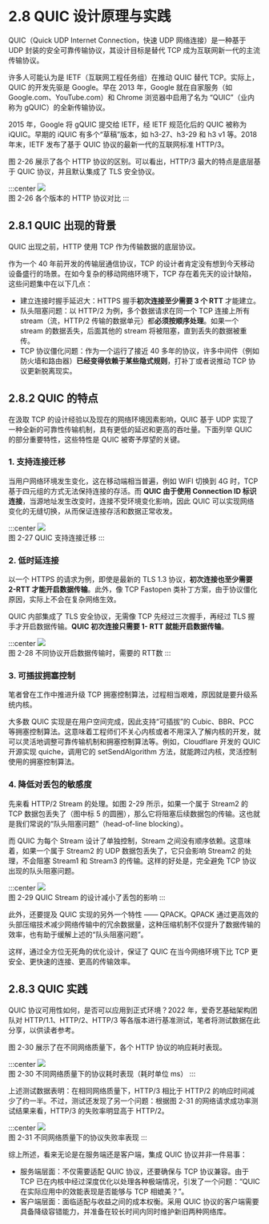# 2.8 QUIC 设计原理与实践

QUIC（Quick UDP Internet Connection，快速 UDP 网络连接）是一种基于 UDP 封装的安全可靠传输协议，其设计目标是替代 TCP 成为互联网新一代的主流传输协议。

许多人可能认为是 IETF（互联网工程任务组）在推动 QUIC 替代 TCP。实际上，QUIC 的开发先驱是 Google。早在 2013 年，Google 就在自家服务（如 Google.com、YouTube.com）和 Chrome 浏览器中启用了名为 “QUIC”（业内称为 gQUIC）的全新传输协议。

2015 年，Google 将 gQUIC 提交给 IETF，经 IETF 规范化后的 QUIC 被称为 iQUIC。早期的 iQUIC 有多个“草稿”版本，如 h3-27、h3-29 和 h3 v1 等。2018 年末，IETF 发布了基于 QUIC 协议的最新一代的互联网标准 HTTP/3。

图 2-26 展示了各个 HTTP 协议的区别。可以看出，HTTP/3 最大的特点是底层基于 QUIC 协议，并且默认集成了 TLS 安全协议。

:::center
  ![](../assets/http-quic.png)<br/>
 图 2-26 各个版本的 HTTP 协议对比
:::

## 2.8.1 QUIC 出现的背景

QUIC 出现之前，HTTP 使用 TCP 作为传输数据的底层协议。

作为一个 40 年前开发的传输层通信协议，TCP 的设计者肯定没有想到今天移动设备盛行的场景。在如今复杂的移动网络环境下，TCP 存在着先天的设计缺陷，这些问题集中在以下几点：

- 建立连接时握手延迟大：HTTPS 握手**初次连接至少需要 3 个 RTT** 才能建立。
- 队头阻塞问题：以 HTTP/2 为例，多个数据请求在同一个 TCP 连接上所有 stream（流，HTTP/2 传输的数据单元）都**必须按顺序处理**。如果一个 stream 的数据丢失，后面其他的 stream 将被阻塞，直到丢失的数据被重传。
- TCP 协议僵化问题：作为一个运行了接近 40 多年的协议，许多中间件（例如防火墙和路由器）**已经变得依赖于某些隐式规则**，打补丁或者说推动 TCP 协议更新脱离现实。

## 2.8.2 QUIC 的特点

在汲取 TCP 的设计经验以及现在的网络环境因素影响，QUIC 基于 UDP 实现了一种全新的可靠性传输机制，具有更低的延迟和更高的吞吐量。下面列举 QUIC 的部分重要特性，这些特性是 QUIC 被寄予厚望的关键。

### 1. 支持连接迁移

当用户网络环境发生变化，这在移动端相当普遍，例如 WIFI 切换到 4G 时，TCP 基于四元组的方式无法保持连接的存活。而 **QUIC 由于使用 Connection ID 标识连接**，当源地址发生改变时，连接不受环境变化影响，因此 QUIC 可以实现网络变化的无缝切换，从而保证连接存活和数据正常收发。

:::center
  ![](../assets/quic-connection.png)<br/>
 图 2-27 QUIC 支持连接迁移
:::

### 2. 低时延连接

以一个 HTTPS 的请求为例，即使是最新的 TLS 1.3 协议，**初次连接也至少需要 2-RTT 才能开启数据传输**。此外，像 TCP Fastopen 类补丁方案，由于协议僵化原因，实际上不会在复杂网络生效。

QUIC 内部集成了 TLS 安全协议，无需像 TCP 先经过三次握手，再经过 TLS 握手才开启数据传输。**QUIC 初次连接只需要 1- RTT 就能开启数据传输**。

:::center
  ![](../assets/quic-handshake.png)<br/>
 图 2-28 不同协议开启数据传输时，需要的 RTT数
:::

### 3. 可插拔拥塞控制

笔者曾在工作中推进升级 TCP 拥塞控制算法，过程相当艰难，原因就是要升级系统内核。

大多数 QUIC 实现是在用户空间完成，因此支持“可插拔”的 Cubic、BBR、PCC 等拥塞控制算法。这意味着工程师们不关心内核或者不用深入了解内核的开发，就可以灵活地调整可靠传输机制和拥塞控制算法等。例如，Cloudflare 开发的 QUIC 开源实现 quiche，调用它的 setSendAlgorithm 方法，就能跨过内核，灵活控制使用的拥塞控制算法。

### 4. 降低对丢包的敏感度

先来看 HTTP/2 Stream 的处理。如图 2-29 所示，如果一个属于 Stream2 的 TCP 数据包丢失了（图中标 5 的圆圈），那么它将阻塞后续数据包的传输。这也就是我们常说的“队头阻塞问题”（head-of-line blocking）。

而 QUIC 为每个 Stream 设计了单独控制，Stream 之间没有顺序依赖。这意味着，如果一个属于 Stream2 的 UDP 数据包丢失了，它只会影响 Stream2 的处理，不会阻塞 Stream1 和 Stream3 的传输。这样的好处是，完全避免 TCP 协议出现的队头阻塞问题。

:::center
  ![](../assets/quic-head-block.png)<br/>
 图 2-29 QUIC Stream 的设计减小了丢包的影响
:::

此外，还要提及 QUIC 实现的另外一个特性 —— QPACK。QPACK 通过更高效的头部压缩技术减少网络传输中的冗余数据量，这种压缩机制不仅提升了数据传输的效率，也有助于缓解上述的“队头阻塞问题”。

这样，通过全方位无死角的优化设计，保证了 QUIC 在当今网络环境下比 TCP 更安全、更快速的连接、更高的传输效率。

## 2.8.3 QUIC 实践

QUIC 协议可用性如何，是否可以应用到正式环境？2022 年，爱奇艺基础架构团队对 HTTP/1.1、HTTP/2、HTTP/3 等各版本进行基准测试，笔者将测试数据在此分享，以供读者参考。

图 2-30 展示了在不同网络质量下，各个 HTTP 协议的响应耗时表现。

:::center
  ![](../assets/quic-1.png)<br/>
 图 2-30 不同网络质量下的协议耗时表现（耗时单位 ms）
:::

上述测试数据表明：在相同网络质量下，HTTP/3 相比于 HTTP/2 的响应时间减少了约一半。不过，测试还发现了另一个问题：根据图 2-31 的网络请求成功率测试结果来看，HTTP/3 的失败率明显高于 HTTP/2。

:::center
  ![](../assets/quic-3.png)<br/>
 图 2-31 不同网络质量下的协议失败率表现
:::

综上所述，看来无论是在服务端还是客户端，集成 QUIC 协议并非一件易事：

- 服务端层面：不仅需要适配 QUIC 协议，还要确保与 TCP 协议兼容。由于 TCP 已在内核中经过深度优化以处理各种极端情况，引发了一个问题：“QUIC 在实际应用中的效能表现是否能够与 TCP 相媲美？”。
- 客户端层面：面临适配与收益之间的成本权衡。采用 QUIC 协议的客户端需要具备降级容错能力，并准备在较长时间内同时维护新旧两种网络库。
